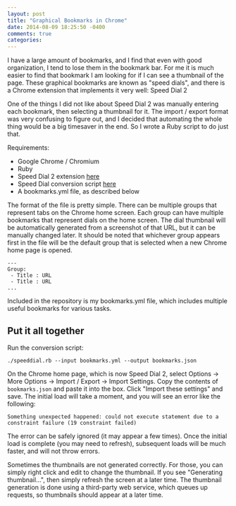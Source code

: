 ```yaml
---
layout: post
title: "Graphical Bookmarks in Chrome"
date: 2014-08-09 18:25:50 -0400
comments: true
categories: 
---
```


I have a large amount of bookmarks, and I find that even with good organization, I tend to lose them in the bookmark bar. For me it is much easier to find that bookmark I am looking for if I can see a thumbnail of the page. These graphical bookmarks are known as "speed dials", and there is a Chrome extension that implements it very well: Speed Dial 2

One of the things I did not like about Speed Dial 2 was manually entering each bookmark, then selecting a thumbnail for it. The import / export format was very confusing to figure out, and I decided that automating the whole thing would be a big timesaver in the end. So I wrote a Ruby script to do just that.

Requirements:

 - Google Chrome / Chromium
 - Ruby
 - Speed Dial 2 extension [here](https://chrome.google.com/webstore/detail/speed-dial-2/jpfpebmajhhopeonhlcgidhclcccjcik) 
 - Speed Dial conversion script [here](https://github.com/jrruethe/speeddial) 
 - A bookmarks.yml file, as described below
  
The format of the file is pretty simple. There can be multiple groups that represent tabs on the Chrome home screen. Each group can have multiple bookmarks that represent dials on the home screen. The dial thumbnail will be automatically generated from a screenshot of that URL, but it can be manually changed later. It should be noted that whichever group appears first in the file will be the default group that is selected when a new Chrome home page is opened.
    
    ---
    Group:
     - Title : URL
     - Title : URL
    ...
        
Included in the repository is my bookmarks.yml file, which includes multiple useful bookmarks for various tasks.

Put it all together
-------------------
 
Run the conversion script: 
 
    ./speeddial.rb --input bookmarks.yml --output bookmarks.json
        
On the Chrome home page, which is now Speed Dial 2, select Options -> More Options -> Import / Export -> Import Settings. Copy the contents of `bookmarks.json` and paste it into the box. Click "Import these settings" and save. The initial load will take a moment, and you will see an error like the following:
 
    Something unexpected happened: could not execute statement due to a constraint failure (19 constraint failed)
    
The error can be safely ignored (it may appear a few times). Once the initial load is complete (you may need to refresh), subsequent loads will be much faster, and will not throw errors.

Sometimes the thumbnails are not generated correctly. For those, you can simply right click and edit to change the thumbnail. If you see "Generating thumbnail...", then simply refresh the screen at a later time. The thumbnail generation is done using a third-party web service, which queues up requests, so thumbnails should appear at a later time.
